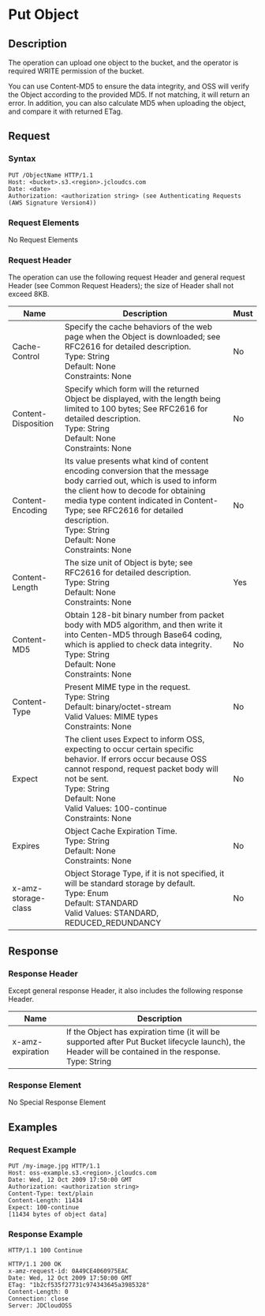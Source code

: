 # Put Object

## Description
The operation can upload one object to the bucket, and the operator is required WRITE permission of the bucket.

You can use Content-MD5 to ensure the data integrity, and OSS will verify the Object according to the provided MD5. If not matching, it will return an error. In addition, you can also calculate MD5 when uploading the object, and compare it with returned ETag.

## Request
### Syntax
```
PUT /ObjectName HTTP/1.1
Host: <bucket>.s3.<region>.jcloudcs.com
Date: <date>
Authorization: <authorization string> (see Authenticating Requests (AWS Signature Version4))
```

### Request Elements
No Request Elements

### Request Header
The operation can use the following request Header and general request Header (see Common Request Headers); the size of Header shall not exceed 8KB.

Name|Description|Must
---|---|---
Cache-Control|Specify the cache behaviors of the web page when the Object is downloaded; see RFC2616 for detailed description.<br>Type: String<br>Default: None<br>Constraints: None|No
Content-Disposition|Specify which form will the returned Object be displayed, with the length being limited to 100 bytes; See RFC2616 for detailed description.<br>Type: String<br>Default: None<br>Constraints: None|No
Content-Encoding|Its value presents what kind of content encoding conversion that the message body carried out, which is used to inform the client how to decode for obtaining media type content indicated in Content-Type; see RFC2616 for detailed description.<br>Type: String<br>Default: None<br>Constraints: None|No
Content-Length|The size unit of Object is byte; see RFC2616 for detailed description.<br>Type: String<br>Default: None<br>Constraints: None|Yes
Content-MD5|Obtain 128-bit binary number from packet body with MD5 algorithm, and then write it into Centen-MD5 through Base64 coding, which is applied to check data integrity. <br>Type: String<br>Default: None<br>Constraints: None|No
Content-Type|Present MIME type in the request. <br>Type: String<br>Default: binary/octet-stream<br>Valid Values: MIME types<br>Constraints: None|No
Expect|The client uses Expect to inform OSS, expecting to occur certain specific behavior. If errors occur because OSS cannot respond, request packet body will not be sent. <br>Type: String<br>Default: None<br>Valid Values: 100-continue<br>Constraints: None|No
Expires|Object Cache Expiration Time. <br>Type: String<br>Default: None<br>Constraints: None|No
x-amz-storage-class| Object Storage Type, if it is not specified, it will be standard storage by default. <br>Type: Enum<br>Default: STANDARD<br>Valid Values: STANDARD, REDUCED_REDUNDANCY|No

## Response
### Response Header
Except general response Header, it also includes the following response Header.

Name|Description
---|---
x-amz-expiration|If the Object has expiration time (it will be supported after Put Bucket lifecycle launch), the Header will be contained in the response. <br>Type: String

### Response Element
No Special Response Element

## Examples
### Request Example
```
PUT /my-image.jpg HTTP/1.1
Host: oss-example.s3.<region>.jcloudcs.com 
Date: Wed, 12 Oct 2009 17:50:00 GMT
Authorization: <authorization string>
Content-Type: text/plain
Content-Length: 11434
Expect: 100-continue
[11434 bytes of object data]
```
### Response Example
```
HTTP/1.1 100 Continue

HTTP/1.1 200 OK
x-amz-request-id: 0A49CE4060975EAC
Date: Wed, 12 Oct 2009 17:50:00 GMT
ETag: "1b2cf535f27731c974343645a3985328"
Content-Length: 0
Connection: close
Server: JDCloudOSS
```





